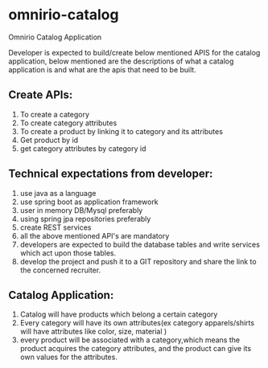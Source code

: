 # omnirio-catalog
Omnirio Catalog Application

Developer is expected to build/create below mentioned APIS for the catalog
application, below mentioned are the descriptions of what a catalog application is and what
are the apis that need to be built.

## Create APIs:
1. To create a category 
2. To create category attributes 
3. To create a product by linking it to category and its attributes 
4. Get product by id 
5. get category attributes by category id

## Technical expectations from developer:
1. use java as a language
2. use spring boot as application framework
3. user in memory DB/Mysql preferably
4. using spring jpa repositories preferably
5. create REST services
6. all the above mentioned API's are mandatory
7. developers are expected to build the database tables and write services which act upon those tables.
8. develop the project and push it to a GIT repository and share the link to the concerned recruiter.

## Catalog Application:
1. Catalog will have products which belong a certain category
2. Every category will have its own attributes(ex category apparels/shirts will have attributes like color, size, material )
3. every product will be associated with a category,which means the product acquires the category attributes, and the product can give its own values for the attributes.
